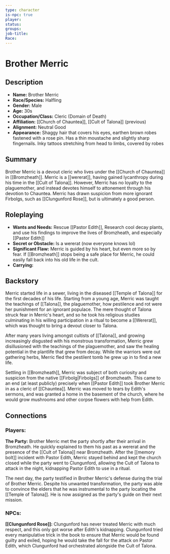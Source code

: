 ```yaml
---
type: character
is-npc: true
player: 
status: 
groups: 
job-title: 
Race:
---
```

# Brother Merric

## Description
- **Name:** Brother Merric
- **Race/Species:** Halfling
- **Gender:** Male
- **Age:** 30s
- **Occupation/Class:** Cleric (Domain of Death)
- **Affiliation:** [[Church of Chauntea]], [[Cult of Talona]] (previous)
- **Alignment:** Neutral Good
- **Appearance:** Shaggy hair that covers his eyes, earthen brown robes fastened with a rose pin. Has a thin moustache and slightly sharp fingernails. Inky tattoos stretching from head to limbs, covered by robes

## Summary
Brother Merric is a devout cleric who lives under the [[Church of Chauntea]] in [[Bromzheath]]. Merric is a [[wererat]], having gained lycanthropy during his time in the [[Cult of Talona]]. However, Merric has no loyalty to the plaguemother, and instead devotes himself to attonement through his devotion to Chauntea. Merric has drawn suspicion from more ignorant Firbolgs, such as [[Clungunford Rose]], but is ultimately a good person.

## Roleplaying
 - **Wants and Needs:** Rescue [[Pastor Edith]], Research cool decay plants, and use his findings to improve the lives of Bromzheath, and especially [[Pastor Edith]]
 - **Secret or Obstacle:** Is a wererat (now everyone knows lol)
 - **Significant Flaw:** Merric is guided by his heart, but even more so by fear. If [[Bromzheath]] stops being a safe place for Merric, he could easily fall back into his old life in the cult.
 - **Carrying:**


## Backstory
Merric started life in a sewer, living in the diseased [[Temple of Talona]] for the first decades of his life. Starting from a young age, Merric was taught the teachings of [[Talona]], the plaguemother, how pestilence and rot were her punishment for an ignorant populace. The mere thought of Talona struck fear in Merric's heart, and so he took his religious studies culminating in his willing participation in a ritual to become a [[Wererat]], which was thought to bring a devout closer to Talona.

After many years living amongst cultists of [[Talona]], and growing increasingly disgusted with his monstrous transformation, Merric grew disillusioned with the teachings of the plaguemother, and saw the healing potential in the plantlife that grew from decay. While the warriors were out gathering herbs, Merric fled the pestilent tomb he grew up in to find a new life. 

Settling in [[Bromzheath]], Merric was subject of both curiosity and suspicion from the native [[Firbolg|Firbolgs]] of Bromzheath. This came to an end (at least publicly) precisely when [[Pastor Edith]] took Brother Merric in as a cleric of [[Chauntea]]. Merric was moved to tears by Edith's sermons, and was granted a home in the basement of the church, where he would grow mushrooms and other corpse flowers with help from Edith.

## Connections


### Players:
**The Party:** Brother Merric met the party shortly after their arrival in Bromzheath. He quickly explained to them his past as a wererat and the presence of the [[Cult of Talona]] near Bromzheath. After the [[memory bolt]] incident with Pastor Edith, Merric stayed behind and kept the church closed while the party went to Clungunford, allowing the Cult of Talona to attack in the night, kidnapping Pastor Edith to use in a ritual.

The next day, the party testified in Brother Merric's defense during the trial of Brother Merric. Despite his unwanted transformation, the party was able to convince the elders that he was instrumental to the party locating the [[Temple of Talona]]. He is now assigned as the party's guide on their next mission.

### NPCs:

**[[Clungunford Rose]]:** Clungunford has never treated Merric with much respect, and this only got worse after Edith's kidnapping. Clungunford tried every manipulative trick in the book to ensure that Merric would be found guilty and exiled, hoping he would take the fall for the attack on Pastor Edith, which Clungunford had orchestrated alongside the Cult of Talona.